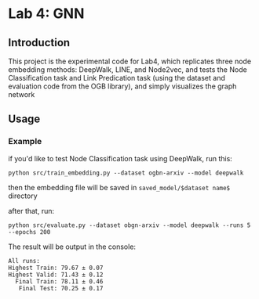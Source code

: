 # Lab 4: GNN
## Introduction
This project is the experimental code for Lab4, which replicates three node embedding methods: DeepWalk, LINE, 
and Node2vec, and tests the Node Classification task and Link Predication task (using the dataset and 
evaluation code from the OGB library), and simply visualizes the graph network
## Usage
### Example
if you'd like to test Node Classification task using DeepWalk, run this:
```
python src/train_embedding.py --dataset ogbn-arxiv --model deepwalk
```
then the embedding file will be saved in `saved_model/$dataset name$` directory

after that, run:
```
python src/evaluate.py --dataset obgn-arxiv --model deepwalk --runs 5 --epochs 200
```
The result will be output in the console:
```
All runs:
Highest Train: 79.67 ± 0.07
Highest Valid: 71.43 ± 0.12
  Final Train: 78.11 ± 0.46
   Final Test: 70.25 ± 0.17
```
